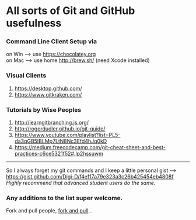 # All sorts of Git and GitHub usefulness

### Command Line Client Setup via
on Win --> use https://chocolatey.org
<br/>
on Mac --> use home http://brew.sh/ (need Xcode installed)

### Visual Clients
1. https://desktop.github.com/
2. https://www.gitkraken.com/

### Tutorials by Wise Peoples

1. http://learngitbranching.js.org/
2. http://rogerdudler.github.io/git-guide/
3. https://www.youtube.com/playlist?list=PL5-da3qGB5IBLMp7LtN8Nc3Efd4hJq0kD
4. https://medium.freecodecamp.com/git-cheat-sheet-and-best-practices-c6ce5321f52#.lp2hssuwm

---
So I always forget my git commands and I keep a little personal gist -->
https://gist.github.com/Digi-D/f4ef17a79e323a3c26b425454eb4808f
*Highly recommend that advanced student users do the same.*

### Any additions to the list super welcome.
Fork and pull people, [fork and pull](https://gist.github.com/Chaser324/ce0505fbed06b947d962)...
